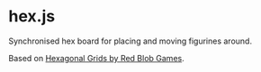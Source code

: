 # hex.js
Synchronised hex board for placing and moving figurines around.

Based on [Hexagonal Grids by Red Blob Games](http://www.redblobgames.com/grids/hexagons/).

